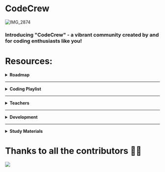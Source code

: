 # CodeCrew
![IMG_2874](https://github.com/adityjoshi/CodeCrew/assets/111140014/8b32ed43-9659-42bf-a7db-e0075b40deb4)
### Introducing "CodeCrew" - a vibrant community created by and for coding enthusiasts like you!

# Resources:

<details>
	<summary> <strong> Roadmap </strong> </summary>	

---
##### Functions:

1. <a href="https://github.com/adityjoshi/CodeCrew/blob/main/FirstYearRoadmap.md">FirstYearRoadmap</a>:It encompasses all the essential topics that you should prioratize during your first year 
---
</details>
<hr>
<details>
<summary> <strong> Coding Playlist </strong> </summary>	

---

##### Java:

1. [`JAVA`](https://youtube.com/playlist?list=PL9gnSGHSqcnr_DxHsP7AW9ftq0AtAyYqJ):JAVA + DSA (Highly Recommended)
2. [`JAVA`](https://youtube.com/playlist?list=PLxgZQoSe9cg00xyG5gzb5BMkOClkch7Gr): College Wallah (JAVA + DSA)
3. [`JAVA`](https://youtube.com/playlist?list=PLu0W_9lII9agS67Uits0UnJyrYiXhDS6q):Code With Harry 

---
---

##### C++:

1. [`C++`](https://youtube.com/playlist?list=PL9gnSGHSqcnr_DxHsP7AW9ftq0AtAyYqJ):C++ + DSA 
2. [`C++`](https://youtu.be/8jLOx1hD3_o): FreeCodeCamp (C++ + OOP)
3. [`C++`](https://www.youtube.com/@takeUforward):Striver(🚀) 

---
</details>
<hr>
<details>
<summary> <strong> Teachers </strong> </summary>
<details>
<summary>Cse Core</summary>

- Calculus And Laplace Transforms
    - Dhondu Harish Babu
    - Rabia
- Fundamentals Of AI & ML
    - Praveen Lalwani 
    - Pooja
- English
  - Ravi Bhatt
  - Vinod Bhatt
  - Anita Yadav
- Physics
  - Pradeep Kumar Kashyap
  - Ashok Kumar Barar
- Technological Entrepreneurship 
  - Bhavna Bhagerwal
  </details>
  <hr>
  <details>
<summary>Cse AI & ML </summary>

- Calculus And Laplace Transforms
    - Dhondu Harish Babu
    - Rabia
- Fundamentals Of AI & ML
    - Praveen Lalwani 
    - Pooja
- English
  - Ravi Bhatt
  - Vinod Bhatt
  - Anita Yadav
- Physics
  - Pradeep Kumar Kashyap
  - Ashok Kumar Barar
- Computational Chemistry 
  - Manoj Acharya
  - Arindam 
    </details>
    <hr>
<details>
<summary>Cse Cyber</summary>

- Calculus And Laplace Transforms
    - Dhondu Harish Babu
    - Rabia
- Introduction to problem solving and programming
    - Praveen Lalwani 
    - Pooja
- English
  - Ravi Bhatt
  - Vinod Bhatt
  - Anita Yadav
- Forensic Chemistry and Applications 
- Electric Circuits and Systems
    </details>
    <hr>
  <details>
<summary>Cse Education</summary>

- Calculus And Laplace Transforms
    - Dhondu Harish Babu
    - Rabia
- Introduction to problem solving and programming
    - Praveen Lalwani 
    - Pooja
- English
  - Ravi Bhatt
  - Vinod Bhatt
  - Anita Yadav
- Forensic Chemistry and Applications
- Electric Circuits and Systems

    </details>
    <hr>
    <details>
<summary>Cse Gaming</summary>

- Calculus And Laplace Transforms
    - Dhondu Harish Babu
    - Rabia
- Introduction to problem solving and programming
    - Praveen Lalwani 
    - Pooja
- English
  - Ravi Bhatt
  - Vinod Bhatt
  - Anita Yadav
- Forensic Chemistry and Applications
 
- Electric Circuits and Systems

    </details>
    <hr>
     <details>
<summary>Cse Cloud</summary>

- Calculus And Laplace Transforms
    - Dhondu Harish Babu
    - Rabia
- Introduction to problem solving and programming
    - Praveen Lalwani 
    - Pooja
- English
  - Ravi Bhatt
  - Vinod Bhatt
  - Anita Yadav
- Introduction to computational chemistry 
 
- Digital logic and design 

    </details>
    <details>
<summary>ECE AI and Cybernetics</summary>

- Maths
    - Yogesh Shukla
    - Rabia
- Fundamentals Of AI & ML
    - Praveen Lalwani 
    - Shilpa Suman
- English
  - Ravi Bhatt
  - Vinod Bhatt
  - Anita Yadav
- Physics
  - Avirup Das
  - Shweta Mukherjee
- Electric Circuits and Systems
  - Abhay Vidyarthi 
  - Amit Kumar Singh
- Introduction to Python
  - AB Rouf 


    </details>
</details>
<hr>
<details>
	<summary> <strong> Development </strong> </summary>	

---
##### Functions:

1. [`Web Development`](https://github.com/adityjoshi/CodeCrew/blob/main/Dev/Web%20Development.md):Resources for both backend and frontend
2. [`Android`](https://github.com/adityjoshi/CodeCrew/blob/main/Dev/android.md): Resources for android 
3. [`Cyber`](https://github.com/adityjoshi/CodeCrew/blob/main/Dev/cyber.md):Resources for cyber.
---

</details>
<hr>
<details>
	<summary> <strong> Study Materials </strong> </summary>	

---
##### Functions:


---
</details>

# Thanks to all the contributors 🫶🏻

<a href = "https://github.com/adityjoshi/codecreww/graphs/contributors">
  <img src = "https://contrib.rocks/image?repo=adityjoshi/codecrew"/>
</a>

